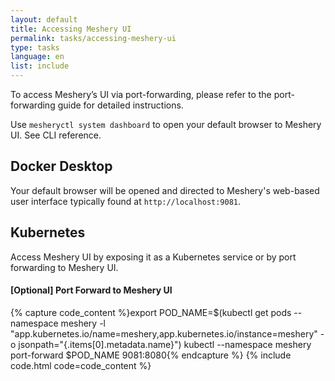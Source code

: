 ```yaml
---
layout: default
title: Accessing Meshery UI
permalink: tasks/accessing-meshery-ui
type: tasks
language: en
list: include
---
```


To access Meshery’s UI via port-forwarding, please refer to the port-forwarding guide for detailed instructions.

Use `mesheryctl system dashboard` to open your default browser to Meshery UI. See CLI reference.


## Docker Desktop

Your default browser will be opened and directed to Meshery's web-based user interface typically found at `http://localhost:9081`.


## Kubernetes

Access Meshery UI by exposing it as a Kubernetes service or by port forwarding to Meshery UI.

#### [Optional] Port Forward to Meshery UI

{% capture code_content %}export POD_NAME=$(kubectl get pods --namespace meshery -l "app.kubernetes.io/name=meshery,app.kubernetes.io/instance=meshery" -o jsonpath="{.items[0].metadata.name}")
kubectl --namespace meshery port-forward $POD_NAME 9081:8080{% endcapture %}
{% include code.html code=code_content %}
